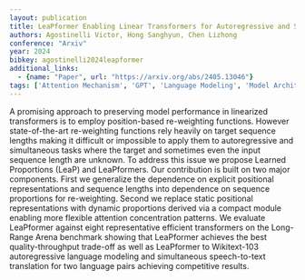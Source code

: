 ```yaml
---
layout: publication
title: LeaPformer Enabling Linear Transformers for Autoregressive and Simultaneous Tasks via Learned Proportions
authors: Agostinelli Victor, Hong Sanghyun, Chen Lizhong
conference: "Arxiv"
year: 2024
bibkey: agostinelli2024leapformer
additional_links:
  - {name: "Paper", url: "https://arxiv.org/abs/2405.13046"}
tags: ['Attention Mechanism', 'GPT', 'Language Modeling', 'Model Architecture', 'Pretraining Methods', 'Tools', 'Transformer']
---
```

A promising approach to preserving model performance in linearized transformers is to employ position-based re-weighting functions. However state-of-the-art re-weighting functions rely heavily on target sequence lengths making it difficult or impossible to apply them to autoregressive and simultaneous tasks where the target and sometimes even the input sequence length are unknown. To address this issue we propose Learned Proportions (LeaP) and LeaPformers. Our contribution is built on two major components. First we generalize the dependence on explicit positional representations and sequence lengths into dependence on sequence proportions for re-weighting. Second we replace static positional representations with dynamic proportions derived via a compact module enabling more flexible attention concentration patterns. We evaluate LeaPformer against eight representative efficient transformers on the Long-Range Arena benchmark showing that LeaPformer achieves the best quality-throughput trade-off as well as LeaPformer to Wikitext-103 autoregressive language modeling and simultaneous speech-to-text translation for two language pairs achieving competitive results.
